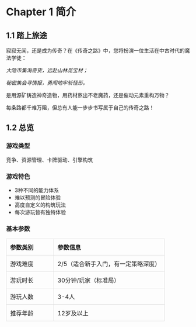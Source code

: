 # Chapter 1 简介
## 1.1 踏上旅途

寂寂无闻，还是成为传奇？在《传奇之路》中，您将扮演一位生活在中古时代的魔法学徒：

_大隐市集淘奇货，远赴山林觅宝材；_

_秘密集会寻情报，勇闯地牢斩怪形。_

是用源矿铸造神奇造物，用药材熬出不老魔药，还是催动元素重构万物？

每条路都千难万阻，但总有人能一步步书写属于自己的传奇之路！

## 1.2 总览

### 游戏类型

竞争、资源管理、卡牌驱动、引擎构筑

### 游戏特色

- 3种不同的能力体系
- 难以预测的冒险体验
- 高度自定义的构筑玩法
- 每次游玩皆有独特体验

### 基本参数
<table style="border-collapse: collapse; width: 100%;">
  <tr>
    <td style="width: 30%; padding: 10px; border: 1px solid #ddd; font-weight: bold;">参数类别</td>
    <td style="width: 70%; padding: 10px; border: 1px solid #ddd; font-weight: bold;">参数信息</td>
  </tr>
  <tr>
    <td style="width: 30%; padding: 10px; border: 1px solid #ddd;">游戏难度</td>
    <td style="width: 70%; padding: 10px; border: 1px solid #ddd;">2/5（适合新手入门，有一定策略深度）</td>
  </tr>
  <tr>
    <td style="width: 30%; padding: 10px; border: 1px solid #ddd;">游玩时长</td>
    <td style="width: 70%; padding: 10px; border: 1px solid #ddd;">30分钟/玩家（标准局）</td>
  </tr>
  <tr>
    <td style="width: 30%; padding: 10px; border: 1px solid #ddd;">游玩人数</td>
    <td style="width: 70%; padding: 10px; border: 1px solid #ddd;">3-4人</td>
  </tr>
  <tr>
    <td style="width: 30%; padding: 10px; border: 1px solid #ddd;">推荐年龄</td>
    <td style="width: 70%; padding: 10px; border: 1px solid #ddd;">12岁及以上</td>
  </tr>
</table>

